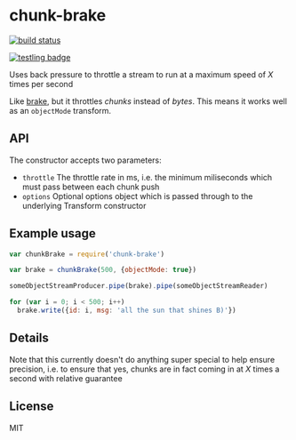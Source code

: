 # chunk-brake

[![build status](https://secure.travis-ci.org/sfrdmn/node-chunk-brake.png)](http://travis-ci.org/sfrdmn/node-chunk-brake)

[![testling badge](https://ci.testling.com/sfrdmn/node-chunk-brake.png)](https://ci.testling.com/sfrdmn/node-chunk-brake)

Uses back pressure to throttle a stream to run at a maximum speed of *X* times per second

Like [brake](https://github.com/substack/node-brake), but it throttles *chunks* instead of *bytes*. This means it works well as an `objectMode` transform.

## API

The constructor accepts two parameters:

+ `throttle` The throttle rate in ms, i.e. the minimum miliseconds which must pass between each chunk push
+ `options` Optional options object which is passed through to the underlying Transform constructor

## Example usage

```Javascript
var chunkBrake = require('chunk-brake')

var brake = chunkBrake(500, {objectMode: true})

someObjectStreamProducer.pipe(brake).pipe(someObjectStreamReader)

for (var i = 0; i < 500; i++)
  brake.write({id: i, msg: 'all the sun that shines B)'})
```

## Details

Note that this currently doesn't do anything super special to help ensure precision, i.e. to ensure that yes, chunks are in fact coming in at *X* times a second with relative guarantee

## License

MIT
